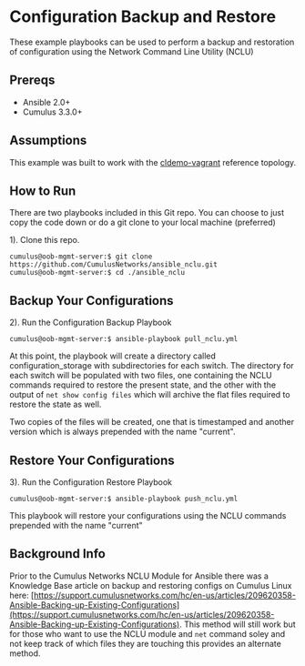 # Configuration Backup and Restore

These example playbooks can be used to perform a backup and restoration of configuration using the Network Command Line Utility (NCLU)

## Prereqs
* Ansible 2.0+
* Cumulus 3.3.0+

## Assumptions
This example was built to work with the [cldemo-vagrant](https://github.com/CumulusNetworks/cldemo-vagrant) reference topology.

## How to Run
There are two playbooks included in this Git repo.  You can choose to just copy the code down or do a git clone to your local machine (preferred)

1). Clone this repo.
```
cumulus@oob-mgmt-server:$ git clone https://github.com/CumulusNetworks/ansible_nclu.git
cumulus@oob-mgmt-server:$ cd ./ansible_nclu
```

## Backup Your Configurations
2). Run the Configuration Backup Playbook
```
cumulus@oob-mgmt-server:$ ansible-playbook pull_nclu.yml
```
At this point, the playbook will create a directory called configuration_storage with subdirectories for each switch. The directory for each switch will be populated with two files, one containing the NCLU commands required to restore the present state, and the other with the output of `net show config files` which will archive the flat files required to restore the state as well.

Two copies of the files will be created, one that is timestamped and another version which is always prepended with the name "current".

## Restore Your Configurations
3). Run the Configuration Restore Playbook
```
cumulus@oob-mgmt-server:$ ansible-playbook push_nclu.yml
```
This playbook will restore your configurations using the NCLU commands prepended with the name "current"

## Background Info

Prior to the Cumulus Networks NCLU Module for Ansible there was a Knowledge Base article on backup and restoring configs on Cumulus Linux here: [https://support.cumulusnetworks.com/hc/en-us/articles/209620358-Ansible-Backing-up-Existing-Configurations](https://support.cumulusnetworks.com/hc/en-us/articles/209620358-Ansible-Backing-up-Existing-Configurations).  This method will still work but for those who want to use the NCLU module and `net` command soley and not keep track of which files they are touching this provides an alternate method.
